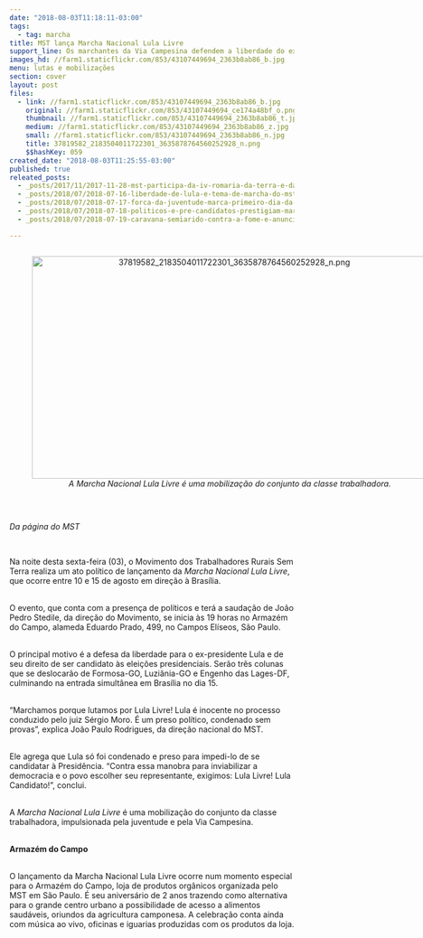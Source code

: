 ```yaml
---
date: "2018-08-03T11:18:11-03:00"
tags:
  - tag: marcha
title: MST lança Marcha Nacional Lula Livre
support_line: Os marchantes da Via Campesina defendem a liberdade do ex-presidente Lula e seu direito de ser candidato às eleições presidenciais
images_hd: //farm1.staticflickr.com/853/43107449694_2363b8ab86_b.jpg
menu: lutas e mobilizações
section: cover
layout: post
files:
  - link: //farm1.staticflickr.com/853/43107449694_2363b8ab86_b.jpg
    original: //farm1.staticflickr.com/853/43107449694_ce174a48bf_o.png
    thumbnail: //farm1.staticflickr.com/853/43107449694_2363b8ab86_t.jpg
    medium: //farm1.staticflickr.com/853/43107449694_2363b8ab86_z.jpg
    small: //farm1.staticflickr.com/853/43107449694_2363b8ab86_n.jpg
    title: 37819582_2183504011722301_3635878764560252928_n.png
    $$hashKey: 059
created_date: "2018-08-03T11:25:55-03:00"
published: true
releated_posts:
  - _posts/2017/11/2017-11-28-mst-participa-da-iv-romaria-da-terra-e-das-aguas-no-rn.md
  - _posts/2018/07/2018-07-16-liberdade-de-lula-e-tema-de-marcha-do-mst-em-pernambuco.md
  - _posts/2018/07/2018-07-17-forca-da-juventude-marca-primeiro-dia-da-marcha-lula-livre-lula-inocente.md
  - _posts/2018/07/2018-07-18-politicos-e-pre-candidatos-prestigiam-marcha-em-pernambuco.md
  - _posts/2018/07/2018-07-19-caravana-semiarido-contra-a-fome-e-anunciada-em-ato-politico-da-marcha-lula-livre.md

---
```

<div style="text-align:center">
<figure class="image" style="display:inline-block"><img alt="37819582_2183504011722301_3635878764560252928_n.png" height="394" src="//farm1.staticflickr.com/853/43107449694_2363b8ab86_b.jpg" width="700" />
<figcaption><em>A&nbsp;Marcha Nacional Lula Livre&nbsp;&eacute; uma mobiliza&ccedil;&atilde;o do conjunto da classe trabalhadora.</em></figcaption>
</figure>
</div>

<p>&nbsp;</p>

<p><em>Da p&aacute;gina do MST</em></p>

<p>&nbsp;</p>

<p>Na noite desta sexta-feira (03), o Movimento dos Trabalhadores Rurais Sem Terra realiza um ato pol&iacute;tico de lan&ccedil;amento da&nbsp;<em>Marcha Nacional Lula Livre</em>, que ocorre entre 10 e 15 de agosto em dire&ccedil;&atilde;o &agrave; Bras&iacute;lia.</p>

<p><br />
O evento, que conta com a presen&ccedil;a de pol&iacute;ticos e ter&aacute; a sauda&ccedil;&atilde;o de Jo&atilde;o Pedro Stedile, da dire&ccedil;&atilde;o do Movimento, se inicia &agrave;s 19 horas no Armaz&eacute;m do Campo, alameda Eduardo Prado, 499, no Campos El&iacute;seos, S&atilde;o Paulo.</p>

<p><br />
O principal motivo &eacute; a defesa da liberdade para o ex-presidente Lula e de seu direito de ser candidato &agrave;s elei&ccedil;&otilde;es presidenciais. Ser&atilde;o tr&ecirc;s colunas que se deslocar&atilde;o de Formosa-GO, Luzi&acirc;nia-GO e Engenho das Lages-DF, culminando na entrada simult&acirc;nea em Bras&iacute;lia no dia 15.</p>

<p><br />
&ldquo;Marchamos porque lutamos por Lula Livre! Lula &eacute; inocente no processo conduzido pelo juiz S&eacute;rgio Moro. &Eacute; um preso pol&iacute;tico, condenado sem provas&rdquo;, explica Jo&atilde;o Paulo Rodrigues, da dire&ccedil;&atilde;o nacional do MST.</p>

<p><br />
Ele agrega que Lula s&oacute; foi condenado e preso para impedi-lo de se candidatar &agrave; Presid&ecirc;ncia. &ldquo;Contra essa manobra para inviabilizar a democracia e o povo escolher seu representante, exigimos: Lula Livre! Lula Candidato!&rdquo;, conclui.</p>

<p><br />
A&nbsp;<em>Marcha Nacional Lula Livre</em>&nbsp;&eacute; uma mobiliza&ccedil;&atilde;o do conjunto da classe trabalhadora, impulsionada pela juventude e pela Via Campesina.</p>

<p><br />
<strong>Armaz&eacute;m do Campo</strong></p>

<p><br />
O lan&ccedil;amento da Marcha Nacional Lula Livre ocorre num momento especial para o Armaz&eacute;m do Campo, loja de produtos org&acirc;nicos organizada pelo MST em S&atilde;o Paulo. &Eacute; seu anivers&aacute;rio de 2 anos trazendo como alternativa para o grande centro urbano a possibilidade de acesso a alimentos saud&aacute;veis, oriundos da agricultura camponesa. A celebra&ccedil;&atilde;o conta ainda com m&uacute;sica ao vivo, oficinas e iguarias produzidas com os produtos da loja.</p>

<p>&nbsp;</p>
